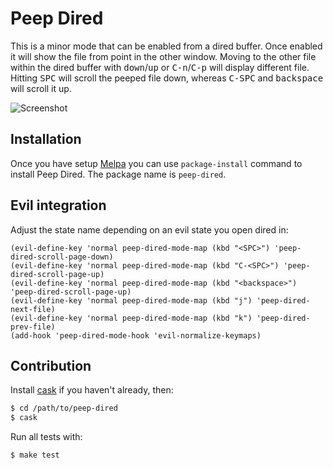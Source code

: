 # Peep Dired

This is a minor mode that can be enabled from a dired buffer.
Once enabled it will show the file from point in the other window.
Moving to the other file within the dired buffer with <kbd>down</kbd>/<kbd>up</kbd> or
<kbd>C-n</kbd>/<kbd>C-p</kbd> will display different file.
Hitting <kbd>SPC</kbd> will scroll the peeped file down, whereas
<kbd>C-SPC</kbd> and <kbd>backspace</kbd> will scroll it up.

![Screenshot](https://github.com/asok/peep-dired/raw/master/screenshots/peep-dired-cast.gif)

## Installation

Once you have setup [Melpa](http://melpa.milkbox.net/#/getting-started) you can use `package-install` command to install Peep Dired. The package name is `peep-dired`.

## Evil integration
Adjust the state name depending on an evil state you open dired in:

```
(evil-define-key 'normal peep-dired-mode-map (kbd "<SPC>") 'peep-dired-scroll-page-down)
(evil-define-key 'normal peep-dired-mode-map (kbd "C-<SPC>") 'peep-dired-scroll-page-up)
(evil-define-key 'normal peep-dired-mode-map (kbd "<backspace>") 'peep-dired-scroll-page-up)
(evil-define-key 'normal peep-dired-mode-map (kbd "j") 'peep-dired-next-file)
(evil-define-key 'normal peep-dired-mode-map (kbd "k") 'peep-dired-prev-file)
(add-hook 'peep-dired-mode-hook 'evil-normalize-keymaps)
```

## Contribution

Install [cask](https://github.com/rejeep/cask.el) if you haven't already, then:

```bash
$ cd /path/to/peep-dired
$ cask
```

Run all tests with:

```bash
$ make test
```

